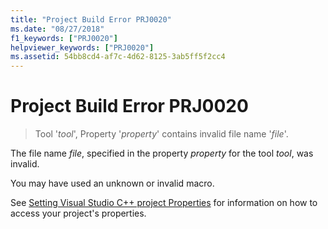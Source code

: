 ```yaml
---
title: "Project Build Error PRJ0020"
ms.date: "08/27/2018"
f1_keywords: ["PRJ0020"]
helpviewer_keywords: ["PRJ0020"]
ms.assetid: 54bb8cd4-af7c-4d62-8125-3ab5ff5f2cc4
---
```

# Project Build Error PRJ0020

> Tool '*tool*', Property '*property*' contains invalid file name '*file*'.

The file name *file*, specified in the property *property* for the tool *tool*, was invalid.

You may have used an unknown or invalid macro.

See [Setting Visual Studio C++ project Properties](../../build/working-with-project-properties.md) for information on how to access your project's properties.